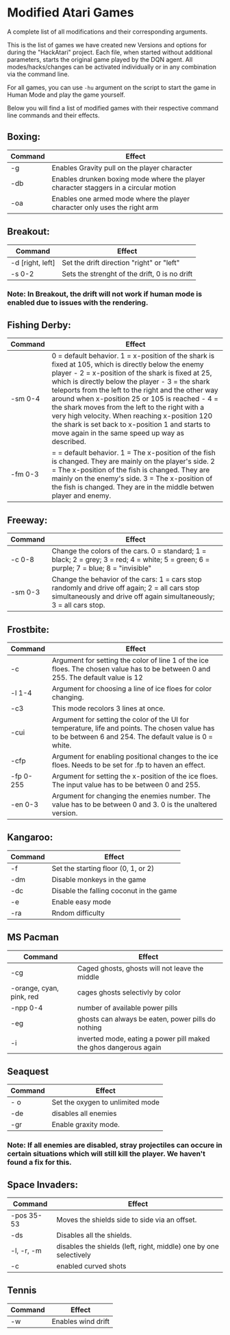 # Modified Atari Games

A complete list of all modifications and their corresponding arguments.

This is the list of games we have created new Versions and options for during the "HackAtari" project. Each file, when started without additional parameters, starts the original game played by the DQN agent.
All modes/hacks/changes can be activated individually or in any combination via the command line.

For all games, you can use `-hu` argument on the script to start the game in Human Mode and play the game yourself.


Below you will find a list of modified games with their respective command line commands and their effects.

## Boxing:
| Command      | Effect   |
|--------------|-----------|
| -g      | Enables Gravity pull on the player character  |
| -db     | Enables drunken boxing mode where the player character staggers in a circular motion   |
| -oa     | Enables one armed mode where the player character only uses the right arm  |

## Breakout:
| Command      | Effect   |
|--------------|-----------|
| -d [right, left] | Set the drift direction "right" or "left" |
| -s 0-2 | Sets the strenght of the drift, 0 is no drift |

### Note: In Breakout, the drift will not work if human mode is enabled due to issues with the rendering.


## Fishing Derby:
| Command      | Effect   |
|--------------|-----------|
| -sm 0-4 | 0 = default behavior. 1 = x-position of the shark is fixed at 105, which is directly below the enemy player - 2 = x-position of the shark is fixed at 25, which is directly below the player - 3 = the shark teleports from the left to the right and the other way around when x-position 25 or 105 is reached - 4 = the shark moves from the left to the right with a very high velocity. When reaching x-position 120 the shark is set back to x-position 1 and starts to move again in the same speed up way as described. |
| -fm 0-3    | = = default behavior. 1 = The x-position of the fish is changed. They are mainly on the player's side. 2 = The x-position of the fish is changed. They are mainly on the enemy's side. 3 = The x-position of the fish is changed. They are in the middle betwen  player and enemy.|

## Freeway:
| Command      | Effect   |
|--------------|-----------|
| -c 0-8 | Change the colors of the cars. 0 = standard; 1 = black; 2 = grey; 3 = red; 4 = white; 5 = green; 6 = purple; 7 = blue; 8 = "invisible" |
| -sm 0-3 | Change the behavior of the cars: 1 = cars stop randomly and drive off again; 2 = all cars stop simultaneously and drive off again simultaneously; 3 = all cars stop. |

## Frostbite:
| Command      | Effect   |
|--------------|-----------|
| -c| Argument for setting the color of line 1 of the ice floes. The chosen value has to be between 0 and 255. The default value is 12    |
| -l 1-4     |Argument for choosing a line of ice floes for color changing. |
| -c3    | This mode recolors 3 lines at once. |
| -cui    | Argument for setting the color of the UI for temperature, life and points. The chosen value has to be between 6 and 254. The default value is 0 = white.  |
| -cfp | Argument for enabling positional changes to the ice floes. Needs to be set for .fp to haven an effect. |
| -fp 0-255  | Argument for setting the x-position of the ice floes. The input value has to be between 0 and 255.|
| -en 0-3  | Argument for changing the enemies number. The value has to be between 0 and 3. 0 is the unaltered version. |

## Kangaroo:
| Command      | Effect   |
|--------------|-----------|
| -f      | Set the starting floor (0, 1, or 2)  |
| -dm    | Disable monkeys in the game  |
| -dc     | Disable the falling coconut in the game |
| -e | Enable easy mode |
| -ra | Rndom difficulty |

## MS Pacman
| Command      | Effect   |
|--------------|-----------|
| -cg | Caged ghosts, ghosts will not leave the middle |
| -orange, cyan, pink, red | cages ghosts selectivly by color |
| -npp 0-4 | number of available power pills |
| -eg | ghosts can always be eaten, power pills do nothing |
| -i | inverted mode, eating a power pill maked the ghos dangerous again |

## Seaquest
| Command      | Effect   |
|--------------|-----------|
| - o | Set the oxygen to unlimited mode |
| -de | disables all enemies |
| -gr | Enable graxity mode. |

### Note: If all enemies are disabled, stray projectiles can occure in certain situations which will still kill the player. We haven't found a fix for this.


## Space Invaders:
| Command      | Effect   |
|--------------|-----------|
| -pos 35-53 | Moves the shields side to side via an offset. |
| -ds | Disables all the shields. |
| -l, -r, -m | disables the shields (left, right, middle) one by one selectively |
| -c | enabled curved shots |

## Tennis
| Command      | Effect   |
|--------------|-----------|
| -w | Enables wind drift |